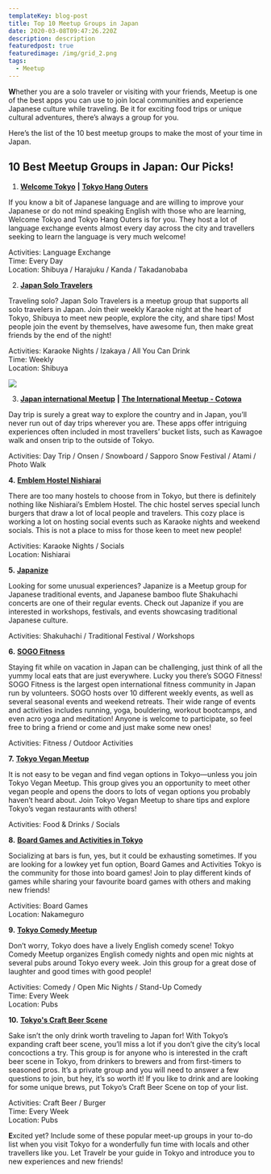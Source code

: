 ```yaml
---
templateKey: blog-post
title: Top 10 Meetup Groups in Japan
date: 2020-03-08T09:47:26.220Z
description: description
featuredpost: true
featuredimage: /img/grid_2.png
tags:
  - Meetup
---
```

**W**hether you are a solo traveler or visiting with your friends, Meetup is one of the best apps you can use to join local communities and experience Japanese culture while traveling. Be it for exciting food trips or unique cultural adventures, there’s always a group for you. 

Here’s the list of the 10 best meetup groups to make the most of your time in Japan. 

## 10 Best Meetup Groups in Japan: Our Picks!

1. [**Welcome Tokyo**](https://www.meetup.com/Welcome-Tokyo/) **\|** [**Tokyo Hang Outers**](https://www.meetup.com/Tokyo-hungouters-Meetup/events/)

If you know a bit of Japanese language and are willing to improve your Japanese or do not mind speaking English with those who are learning, Welcome Tokyo and Tokyo Hang Outers is for you. They host a lot of language exchange events almost every day across the city and travellers seeking to learn the language is very much welcome! 

Activities: Language Exchange\
Time: Every Day\
Location: Shibuya / Harajuku / Kanda / Takadanobaba 

2. [**Japan Solo Travelers**](https://www.meetup.com/Japan-Solo-Travelers/)

Traveling solo? Japan Solo Travelers is a meetup group that supports all solo travelers in Japan. Join their weekly Karaoke night at the heart of Tokyo, Shibuya to meet new people, explore the city, and share tips! Most people join the event by themselves, have awesome fun, then make great friends by the end of the night!      

Activities: Karaoke Nights / Izakaya / All You Can Drink \
Time: Weekly\
Location: Shibuya

![](/img/img_0393.jpg)

3. [**Japan international Meetup**](https://www.meetup.com/Japan-International-Meetup/) **\|** [**The International Meetup - Cotowa** ](https://www.meetup.com/Cotowa-Social-Events-Activities-Tokyo/)

Day trip is surely a great way to explore the country and in Japan, you’ll never run out of day trips wherever you are. These apps offer intriguing experiences often included in most travellers’ bucket lists, such as Kawagoe walk and onsen trip to the outside of Tokyo. 

Activities: Day Trip / Onsen / Snowboard / Sapporo Snow Festival / Atami / Photo Walk

**4.** [**Emblem Hostel Nishiarai** ](https://www.meetup.com/Emblem-Hostel-Nishiarai/)

There are too many hostels to choose from in Tokyo, but there is definitely nothing like Nishiarai’s Emblem Hostel. The chic hostel serves special lunch burgers that draw a lot of local people and travelers. This cozy place is working a lot on hosting social events such as Karaoke nights and weekend socials. This is not a place to miss for those keen to meet new people! 

Activities: Karaoke Nights / Socials\
Location: Nishiarai

**5.** [**Japanize**](https://www.meetup.com/japanize/)

Looking for some unusual experiences? Japanize is a Meetup group for Japanese traditional events, and Japanese bamboo flute Shakuhachi concerts are one of their regular events. Check out Japanize if you are interested in workshops, festivals, and events showcasing traditional Japanese culture.

Activities: Shakuhachi / Traditional Festival / Workshops

**6.** [**SOGO Fitness**](https://www.meetup.com/SOGO-Fitness/)

Staying fit while on vacation in Japan can be challenging, just think of all the yummy local eats that are just everywhere. Lucky you there’s SOGO Fitness! SOGO Fitness is the largest open international fitness community in Japan run by volunteers. SOGO hosts over 10 different weekly events, as well as several seasonal events and weekend retreats. Their wide range of events and activities includes running, yoga, bouldering, workout bootcamps, and even acro yoga and meditation! Anyone is welcome to participate, so feel free to bring a friend or come and just make some new ones!

Activities: Fitness / Outdoor Activities

**7.** [**Tokyo Vegan Meetup**](https://www.meetup.com/vegan-389/)

It is not easy to be vegan and find vegan options in Tokyo—unless you join Tokyo Vegan Meetup. This group gives you an opportunity to meet other vegan people and opens the doors to lots of vegan options you probably haven’t heard about. Join Tokyo Vegan Meetup to share tips and explore Tokyo’s vegan restaurants with others! 

Activities: Food & Drinks / Socials

**8.** [**Board Games and Activities in Tokyo**](https://www.meetup.com/Various-Games-in-Tokyo/)

Socializing at bars is fun, yes, but it could be exhausting sometimes. If you are looking for a lowkey yet fun option, Board Games and Activities Tokyo is the community for those into board games! Join to play different kinds of games while sharing your favourite board games with others and making new friends!  

Activities: Board Games\
Location: Nakameguro

**9.** [**Tokyo Comedy Meetup**](https://www.meetup.com/Tokyo-Comedy-Events/)

Don’t worry, Tokyo does have a lively English comedy scene! Tokyo Comedy Meetup organizes English comedy nights and open mic nights at several pubs around Tokyo every week. Join this group for a great dose of laughter and good times with good people! 

Activities:  Comedy / Open Mic Nights /  Stand-Up Comedy\
Time: Every Week\
Location: Pubs

**10.** [**Tokyo's Craft Beer Scene**](https://www.meetup.com/Tokyos-Craft-Beer-Scene/)

Sake isn’t the only drink worth traveling to Japan for! With Tokyo’s expanding craft beer scene, you’ll miss a lot if you don’t give the city’s local concoctions a try. This group is for anyone who is interested in the craft beer scene in Tokyo, from drinkers to brewers and from first-timers to seasoned pros. It’s a private group and you will need to answer a few questions to join, but hey, it’s so worth it! If you like to drink and are looking for some unique brews, put Tokyo’s Craft Beer Scene on top of your list.

Activities:  Craft Beer / Burger\
Time: Every Week\
Location: Pubs

**E**xcited yet? Include some of these popular meet-up groups in your to-do list when you visit Tokyo for a wonderfully fun time with locals and other travellers like you. Let Travelr be your guide in Tokyo and introduce you to new experiences and new friends!
